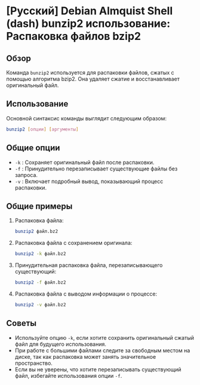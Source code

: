 # [Русский] Debian Almquist Shell (dash) bunzip2 использование: Распаковка файлов bzip2

## Обзор
Команда `bunzip2` используется для распаковки файлов, сжатых с помощью алгоритма bzip2. Она удаляет сжатие и восстанавливает оригинальный файл.

## Использование
Основной синтаксис команды выглядит следующим образом:

```bash
bunzip2 [опции] [аргументы]
```

## Общие опции
- `-k` : Сохраняет оригинальный файл после распаковки.
- `-f` : Принудительно перезаписывает существующие файлы без запроса.
- `-v` : Включает подробный вывод, показывающий процесс распаковки.

## Общие примеры
1. Распаковка файла:
    ```bash
    bunzip2 файл.bz2
    ```

2. Распаковка файла с сохранением оригинала:
    ```bash
    bunzip2 -k файл.bz2
    ```

3. Принудительная распаковка файла, перезаписывающего существующий:
    ```bash
    bunzip2 -f файл.bz2
    ```

4. Распаковка файла с выводом информации о процессе:
    ```bash
    bunzip2 -v файл.bz2
    ```

## Советы
- Используйте опцию `-k`, если хотите сохранить оригинальный сжатый файл для будущего использования.
- При работе с большими файлами следите за свободным местом на диске, так как распаковка может занять значительное пространство.
- Если вы не уверены, что хотите перезаписывать существующий файл, избегайте использования опции `-f`.